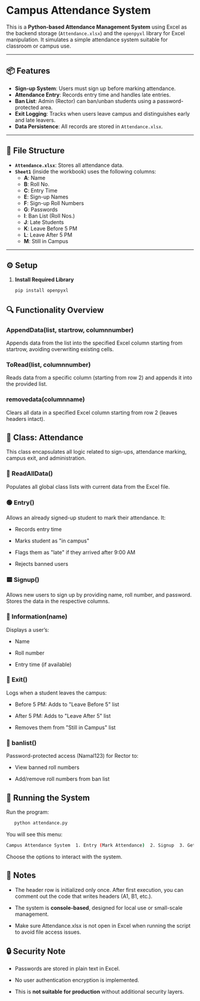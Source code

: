 # Campus Attendance System

This is a **Python-based Attendance Management System** using Excel as the backend storage (`Attendance.xlsx`) and the `openpyxl` library for Excel manipulation. It simulates a simple attendance system suitable for classroom or campus use.

---

## 📦 Features

- **Sign-up System**: Users must sign up before marking attendance.
- **Attendance Entry**: Records entry time and handles late entries.
- **Ban List**: Admin (Rector) can ban/unban students using a password-protected area.
- **Exit Logging**: Tracks when users leave campus and distinguishes early and late leavers.
- **Data Persistence**: All records are stored in `Attendance.xlsx`.

---

## 📁 File Structure

- **`Attendance.xlsx`**: Stores all attendance data.
- **`Sheet1`** (inside the workbook) uses the following columns:
  - **A**: Name
  - **B**: Roll No.
  - **C**: Entry Time
  - **E**: Sign-up Names
  - **F**: Sign-up Roll Numbers
  - **G**: Passwords
  - **I**: Ban List (Roll Nos.)
  - **J**: Late Students
  - **K**: Leave Before 5 PM
  - **L**: Leave After 5 PM
  - **M**: Still in Campus

---

## ⚙️ Setup

1. **Install Required Library**
   ```bash
   pip install openpyxl
🔍 Functionality Overview
-------------------------

### AppendData(list, startrow, columnnumber)

Appends data from the list into the specified Excel column starting from startrow, avoiding overwriting existing cells.

### ToRead(list, columnnumber)

Reads data from a specific column (starting from row 2) and appends it into the provided list.

### removedata(columnname)

Clears all data in a specified Excel column starting from row 2 (leaves headers intact).

👤 Class: Attendance
--------------------

This class encapsulates all logic related to sign-ups, attendance marking, campus exit, and administration.

### 📘 ReadAllData()

Populates all global class lists with current data from the Excel file.

### 🟢 Entry()

Allows an already signed-up student to mark their attendance. It:

*   Records entry time
    
*   Marks student as "in campus"
    
*   Flags them as "late" if they arrived after 9:00 AM
    
*   Rejects banned users
    

### 🟨 Signup()

Allows new users to sign up by providing name, roll number, and password. Stores the data in the respective columns.

### 🔎 Information(name)

Displays a user’s:

*   Name
    
*   Roll number
    
*   Entry time (if available)
    

### 🔴 Exit()

Logs when a student leaves the campus:

*   Before 5 PM: Adds to "Leave Before 5" list
    
*   After 5 PM: Adds to "Leave After 5" list
    
*   Removes them from "Still in Campus" list
    

### 🔐 banlist()

Password-protected access (Namal123) for Rector to:

*   View banned roll numbers
    
*   Add/remove roll numbers from ban list
    

🚀 Running the System
---------------------

Run the program:

```bash
   python attendance.py
```

You will see this menu:

``` bash
Campus Attendance System  1. Entry (Mark Attendance)  2. Signup  3. Get Information  4. Exit  5. Ban List (Rector Access)  0. Quit
```

Choose the options to interact with the system.

📝 Notes
--------

*   The header row is initialized only once. After first execution, you can comment out the code that writes headers (A1, B1, etc.).
    
*   The system is **console-based**, designed for local use or small-scale management.
    
*   Make sure Attendance.xlsx is not open in Excel when running the script to avoid file access issues.
    

🔒 Security Note
----------------

*   Passwords are stored in plain text in Excel.
    
*   No user authentication encryption is implemented.
    
*   This is **not suitable for production** without additional security layers.
